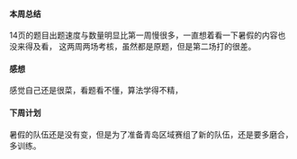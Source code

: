 
#### 本周总结
14页的题目出题速度与数量明显比第一周慢很多，一直想着看一下暑假的内容也没来得及看，
这两周两场考核，虽然都是原题，但是第二场打的很差。


#### 感想
感觉自己还是很菜，看题看不懂，算法学得不精，

#### 下周计划

暑假的队伍还是没有变，但是为了准备青岛区域赛组了新的队伍，还是要多磨合，多训练。

